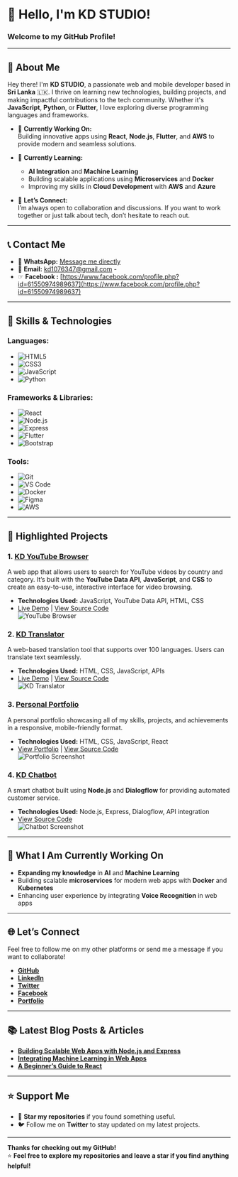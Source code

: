 # 👋 Hello, I'm **KD STUDIO**!  
### Welcome to my GitHub Profile!

---

## 🌟 About Me

Hey there! I'm **KD STUDIO**, a passionate web and mobile developer based in **Sri Lanka** 🇱🇰. I thrive on learning new technologies, building projects, and making impactful contributions to the tech community. Whether it's **JavaScript**, **Python**, or **Flutter**, I love exploring diverse programming languages and frameworks.

- 🔭 **Currently Working On:**  
  Building innovative apps using **React**, **Node.js**, **Flutter**, and **AWS** to provide modern and seamless solutions.
  
- 🌱 **Currently Learning:**  
  - **AI Integration** and **Machine Learning**  
  - Building scalable applications using **Microservices** and **Docker**  
  - Improving my skills in **Cloud Development** with **AWS** and **Azure**

- 💬 **Let’s Connect:**  
  I’m always open to collaboration and discussions. If you want to work together or just talk about tech, don’t hesitate to reach out.

---

## 📞 **Contact Me**  

- 📲 **WhatsApp:** [Message me directly](https://wa.me/94720552487)  
- 📧 **Email:** [kd1076347@gmail.com](kd1076347@gmail.com ) -
- ☞ **Facebook :** [https://www.facebook.com/profile.php?id=61550974989637](https://www.facebook.com/profile.php?id=61550974989637)

---

## 🔧 **Skills & Technologies**

### **Languages:**
- ![HTML5](https://img.shields.io/badge/-HTML5-orange?style=flat-square&logo=html5)  
- ![CSS3](https://img.shields.io/badge/-CSS3-blue?style=flat-square&logo=css3)  
- ![JavaScript](https://img.shields.io/badge/-JavaScript-yellow?style=flat-square&logo=javascript)  
- ![Python](https://img.shields.io/badge/-Python-3776AB?style=flat-square&logo=python)

### **Frameworks & Libraries:**
- ![React](https://img.shields.io/badge/-React-blue?style=flat-square&logo=react)  
- ![Node.js](https://img.shields.io/badge/-Node.js-green?style=flat-square&logo=node.js)  
- ![Express](https://img.shields.io/badge/-Express-000?style=flat-square&logo=express)  
- ![Flutter](https://img.shields.io/badge/-Flutter-blue?style=flat-square&logo=flutter)  
- ![Bootstrap](https://img.shields.io/badge/-Bootstrap-purple?style=flat-square&logo=bootstrap)

### **Tools:**
- ![Git](https://img.shields.io/badge/-Git-F05032?style=flat-square&logo=git)  
- ![VS Code](https://img.shields.io/badge/-VSCode-0078d7?style=flat-square&logo=visual-studio-code)  
- ![Docker](https://img.shields.io/badge/-Docker-2496ED?style=flat-square&logo=docker)  
- ![Figma](https://img.shields.io/badge/-Figma-red?style=flat-square&logo=figma)  
- ![AWS](https://img.shields.io/badge/-AWS-FF9900?style=flat-square&logo=amazonaws)

---

## 🌟 **Highlighted Projects**

### 1. **[KD YouTube Browser](https://github.com/KDStudio/kd-youtube-browser)**  
A web app that allows users to search for YouTube videos by country and category. It’s built with the **YouTube Data API**, **JavaScript**, and **CSS** to create an easy-to-use, interactive interface for video browsing.  
- **Technologies Used:** JavaScript, YouTube Data API, HTML, CSS  
- [Live Demo](#) | [View Source Code](https://github.com/KDStudio/kd-youtube-browser)  
![YouTube Browser](https://via.placeholder.com/400x200.png)

### 2. **[KD Translator](https://github.com/KDStudio/kd-translator)**  
A web-based translation tool that supports over 100 languages. Users can translate text seamlessly.  
- **Technologies Used:** HTML, CSS, JavaScript, APIs  
- [Live Demo](#) | [View Source Code](https://github.com/KDStudio/kd-translator)  
![KD Translator](https://via.placeholder.com/400x200.png)

### 3. **[Personal Portfolio](https://github.com/KDStudio/portfolio)**  
A personal portfolio showcasing all of my skills, projects, and achievements in a responsive, mobile-friendly format.  
- **Technologies Used:** HTML, CSS, JavaScript, React  
- [View Portfolio](https://kdportfolio.com) | [View Source Code](https://github.com/KDStudio/portfolio)  
![Portfolio Screenshot](https://via.placeholder.com/400x200.png)

### 4. **[KD Chatbot](https://github.com/KDStudio/kd-chatbot)**  
A smart chatbot built using **Node.js** and **Dialogflow** for providing automated customer service.  
- **Technologies Used:** Node.js, Express, Dialogflow, API integration  
- [View Source Code](https://github.com/KDStudio/kd-chatbot)  
![Chatbot Screenshot](https://via.placeholder.com/400x200.png)

---

## 🌱 **What I Am Currently Working On**

- **Expanding my knowledge** in **AI** and **Machine Learning**  
- Building scalable **microservices** for modern web apps with **Docker** and **Kubernetes**  
- Enhancing user experience by integrating **Voice Recognition** in web apps

---

## 🌐 **Let’s Connect**  
Feel free to follow me on my other platforms or send me a message if you want to collaborate!

- [**GitHub**](https://github.com/KDStudio)  
- [**LinkedIn**](https://linkedin.com/in/KDStudio)  
- [**Twitter**](https://twitter.com/KDStudio)  
- [**Facebook**](https://www.facebook.com/KDStudio)  
- [**Portfolio**](https://kdportfolio.com)  

---

## 📚 **Latest Blog Posts & Articles**

- [**Building Scalable Web Apps with Node.js and Express**](https://blog.kdstudio.com/scalable-web-apps)  
- [**Integrating Machine Learning in Web Apps**](https://blog.kdstudio.com/machine-learning-in-web)  
- [**A Beginner’s Guide to React**](https://blog.kdstudio.com/react-guide)

---

## ⭐ **Support Me**
- 🌟 **Star my repositories** if you found something useful.
- 🐦 Follow me on **Twitter** to stay updated on my latest projects.

---

**Thanks for checking out my GitHub!**  
⭐ **Feel free to explore my repositories and leave a star if you find anything helpful!**  
